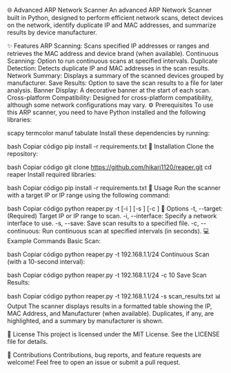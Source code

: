 🌐 Advanced ARP Network Scanner
An advanced ARP Network Scanner built in Python, designed to perform efficient network scans, detect devices on the network, identify duplicate IP and MAC addresses, and summarize results by device manufacturer.

✨ Features
ARP Scanning: Scans specified IP addresses or ranges and retrieves the MAC address and device brand (when available).
Continuous Scanning: Option to run continuous scans at specified intervals.
Duplicate Detection: Detects duplicate IP and MAC addresses in the scan results.
Network Summary: Displays a summary of the scanned devices grouped by manufacturer.
Save Results: Option to save the scan results to a file for later analysis.
Banner Display: A decorative banner at the start of each scan.
Cross-platform Compatibility: Designed for cross-platform compatibility, although some network configurations may vary.
⚙️ Prerequisites
To use this ARP scanner, you need to have Python installed and the following libraries:

scapy
termcolor
manuf
tabulate
Install these dependencies by running:

bash
Copiar código
pip install -r requirements.txt
🚀 Installation
Clone the repository:

bash
Copiar código
git clone https://github.com/hikari1120/reaper.git
cd reaper
Install required libraries:

bash
Copiar código
pip install -r requirements.txt
🔧 Usage
Run the scanner with a target IP or IP range using the following command:

bash
Copiar código
python reaper.py -t <target-ip-or-range> [-i <interface>] [-s <filename>] [-c <interval>]
📝 Options
-t, --target: (Required) Target IP or IP range to scan.
-i, --interface: Specify a network interface to use.
-s, --save: Save scan results to a specified file.
-c, --continuous: Run continuous scan at specified intervals (in seconds).
💻 Example Commands
Basic Scan:

bash
Copiar código
python reaper.py -t 192.168.1.1/24
Continuous Scan (with a 10-second interval):

bash
Copiar código
python reaper.py -t 192.168.1.1/24 -c 10
Save Scan Results:

bash
Copiar código
python reaper.py -t 192.168.1.1/24 -s scan_results.txt
📊 Output
The scanner displays results in a formatted table showing the IP, MAC Address, and Manufacturer (when available).
Duplicates, if any, are highlighted, and a summary by manufacturer is shown.

📝 License
This project is licensed under the MIT License. See the LICENSE file for details.

🤝 Contributions
Contributions, bug reports, and feature requests are welcome! Feel free to open an issue or submit a pull request.
